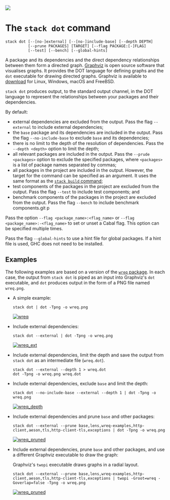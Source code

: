 <div class="hidden-warning"><a href="https://docs.haskellstack.org/"><img src="https://cdn.jsdelivr.net/gh/commercialhaskell/stack/doc/img/hidden-warning.svg"></a></div>

# The `stack dot` command

~~~text
stack dot [--[no-]external] [--[no-]include-base] [--depth DEPTH]
          [--prune PACKAGES] [TARGET] [--flag PACKAGE:[-]FLAG]
          [--test] [--bench] [--global-hints]
~~~

A package and its dependencies and the direct dependency relationships between
them form a directed graph. [Graphviz](https://www.graphviz.org/) is open source
software that visualises graphs. It provides the DOT language for defining
graphs and the `dot` executable for drawing directed graphs. Graphviz is
available to [download](https://www.graphviz.org/download/) for Linux, Windows,
macOS and FreeBSD.

`stack dot` produces output, to the standard output channel, in the DOT language
to represent the relationships between your packages and their dependencies.

By default:

* external dependencies are excluded from the output. Pass the flag
  `--external` to include external dependencies;
* the `base` package and its dependencies are included in the output. Pass the
  flag `--no-include-base` to exclude `base` and its dependencies;
* there is no limit to the depth of the resolution of dependencies. Pass the
  `--depth <depth>` option to limit the depth;
* all relevant packages are included in the output. Pass the
  `--prude <packages>` option to exclude the specified packages, where
  `<packages>` is a list of package names separated by commas;
* all packages in the project are included in the output. However, the target
  for the command can be specified as an argument. It uses the same format
  as the [`stack build` command](build_command.md);
* test components of the packages in the project are excluded from the output.
  Pass the flag `--test` to include test components; and
* benchmark components of the packages in the project are excluded from the
  output. Pass the flag `--bench` to include benchmark components.git p

Pass the option `--flag <package_name>:<flag_name>` or
`--flag <package_name>:-<flag_name>` to set or unset a Cabal flag. This
option can be specified multiple times.

Pass the flag `--global-hints` to use a hint file for global packages. If a hint
file is used, GHC does not need to be installed.

## Examples

The following examples are based on a version of the
[`wreq` package](https://hackage.haskell.org/package/wreq). In each case, the
output from `stack dot` is piped as an input into Graphviz's `dot` executable,
and `dot` produces output in the form of a PNG file named `wreq.png`.

*   A simple example:

    ~~~text
    stack dot | dot -Tpng -o wreq.png
    ~~~

    [![wreq](https://cloud.githubusercontent.com/assets/591567/8478591/ae10a418-20d2-11e5-8945-55246dcfac62.png)](https://cloud.githubusercontent.com/assets/591567/8478591/ae10a418-20d2-11e5-8945-55246dcfac62.png)

*   Include external dependencies:

    ~~~text
    stack dot --external | dot -Tpng -o wreq.png
    ~~~

    [![wreq_ext](https://cloud.githubusercontent.com/assets/591567/8478621/d247247e-20d2-11e5-993d-79096e382abd.png)](https://cloud.githubusercontent.com/assets/591567/8478621/d247247e-20d2-11e5-993d-79096e382abd.png)

*   Include external dependencies, limit the depth and save the output from
    `stack dot` as an intermediate file (`wreq.dot`).

    ~~~text
    stack dot --external --depth 1 > wreq.dot
    dot -Tpng -o wreq.png wreq.dot
    ~~~

*   Include external dependencies, exclude `base` and limit the depth:

    ~~~text
    stack dot --no-include-base --external --depth 1 | dot -Tpng -o wreq.png
    ~~~

    [![wreq_depth](https://cloud.githubusercontent.com/assets/591567/8484310/45b399a0-20f7-11e5-8068-031c2b352961.png)](https://cloud.githubusercontent.com/assets/591567/8484310/45b399a0-20f7-11e5-8068-031c2b352961.png)

*   Include external dependencies and prune `base` and other packages:

    ~~~text
    stack dot --external --prune base,lens,wreq-examples,http-client,aeson,tls,http-client-tls,exceptions | dot -Tpng -o wreq.png
    ~~~

    [![wreq_pruned](https://cloud.githubusercontent.com/assets/591567/8478768/adbad280-20d3-11e5-9992-914dc24fe569.png)](https://cloud.githubusercontent.com/assets/591567/8478768/adbad280-20d3-11e5-9992-914dc24fe569.png)

*   Include external dependencies, prune `base` and other packages, and use a
    different Graphviz executable to draw the graph:

    Graphviz's `twopi` executable draws graphs in a radial layout.

    ~~~text
    stack dot --external --prune base,lens,wreq-examples,http-client,aeson,tls,http-client-tls,exceptions | twopi -Groot=wreq -Goverlap=false -Tpng -o wreq.png
    ~~~

    [![wreq_pruned](https://cloud.githubusercontent.com/assets/591567/8495538/9fae1184-216e-11e5-9931-99e6147f8aed.png)](https://cloud.githubusercontent.com/assets/591567/8495538/9fae1184-216e-11e5-9931-99e6147f8aed.png)

